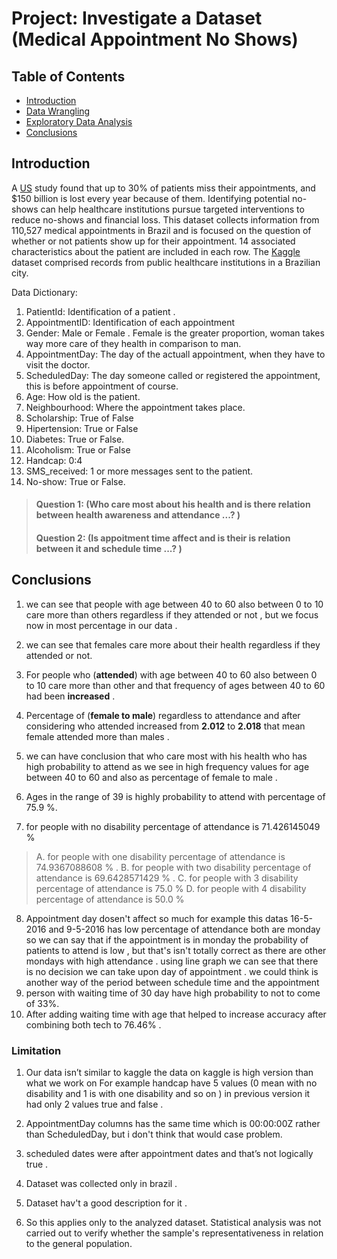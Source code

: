 

# Project: Investigate a Dataset (Medical Appointment No Shows)

## Table of Contents
<ul>
<li><a href="#intro">Introduction</a></li>
<li><a href="#wrangling">Data Wrangling</a></li>
<li><a href="#eda">Exploratory Data Analysis</a></li>
<li><a href="#conclusions">Conclusions</a></li>
</ul>




<a id='intro'></a>
## Introduction

A [US](https://www.scisolutions.com/uploads/news/Missed-Appts-Cost-HMT-Article-042617.pdf) study found that up to 30% of patients miss their appointments, and $150 billion is lost every year because of them.
Identifying potential no-shows can help healthcare institutions pursue targeted interventions  to reduce no-shows and financial loss.
This dataset collects information from 110,527 medical appointments in Brazil and is focused on the question of whether or not patients show up for their appointment. 14 associated characteristics about the patient are included in each row.
The [Kaggle](https://www.kaggle.com/joniarroba/noshowappointments#) dataset comprised records from public healthcare institutions in a Brazilian city.

Data Dictionary:
01. PatientId:
Identification of a patient .
02. AppointmentID:
Identification of each appointment
03. Gender:
Male or Female . Female is the greater proportion, woman takes way more care of they health in comparison to man.
04. AppointmentDay:
The day of the actuall appointment, when they have to visit the doctor.
05. ScheduledDay:
The day someone called or registered the appointment, this is before appointment of course.
06. Age:
How old is the patient.
07. Neighbourhood:
Where the appointment takes place.
08. Scholarship:
True of False 
09. Hipertension:
True or False
10. Diabetes:
True or False.
11. Alcoholism:
True or False
12. Handcap:
0:4
13. SMS_received:
1 or more messages sent to the patient.
14. No-show:
True or False.


> ####  Question 1: (Who care most about his health and is there relation between health awareness  and attendance ...? )
> ####  Question 2: (Is  appoitment time affect and is their is relation between it and schedule time  ...? )








<a id='conclusions'></a>
## Conclusions

1.	we can see that people with age between 40 to 60 also between 0 to 10 care more than others regardless if they attended or not , but we focus now in most percentage in our data .
2.	we can see that females care more about their health regardless if they attended or not.
3.	For people who (**attended**)  with age between 40 to 60 also between 0 to 10 care more than other and that frequency of ages between 40 to 60 had been **increased** . 
4.	Percentage of (**female to male**) regardless to attendance  and after considering who attended increased from **2.012** to   **2.018** that mean female attended more than males .
5.	we can have conclusion that who care most with his health who has high probability to attend as we see in high frequency values for age between 40 to 60 and also as percentage of female to male .
6.	Ages in the range of 39 is highly probability to attend with percentage of 75.9 %.

7.	for people with no disability percentage of attendance is 71.426145049 % 

> A. for people with one disability percentage of attendance is 74.9367088608 % .
> B. for people with two disability percentage of attendance is 69.6428571429 % .
> C. for people with 3 disability percentage of attendance is 75.0 %
> D. for people with 4 disability percentage of attendance is 50.0 %

8.	Appointment day dosen't affect so much  for example this datas 16-5-2016 and 9-5-2016  has low percentage of attendance  both are monday so we can say that if the appointment is in monday the probability of patients to attend is low , but that's isn't totally correct as there are other mondays with high attendance . using line graph we can  see that there is no decision we can take upon day of appointment . we could think is another way of the period between schedule time and the appointment  
9.	person with waiting time of 30 day have high probability to not to come of 33%.
10.	After adding waiting time with age that helped to increase accuracy after combining both tech to 76.46% .










### Limitation 
1.	Our data isn’t similar to kaggle the data on kaggle is high version than what we work on For example handcap have 5 values (0 mean with no disability and 1 is with one disability and so on ) in previous version it had only  2 values true and false .

2.	AppointmentDay columns has the same time which is 00:00:00Z rather than ScheduledDay, but i don't think that would case problem.

3.	scheduled dates were after appointment dates and that’s not logically  true . 
4. Dataset was collected only in brazil  .
5. Dataset hav't a good description for it . 


5. So this applies only to the analyzed dataset. Statistical analysis was not carried out to verify whether the sample's representativeness in relation to the general population.


